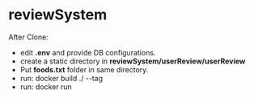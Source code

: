 # reviewSystem
After Clone:  
* edit **.env** and provide DB configurations.
*  create a static directory in __reviewSystem/userReview/userReview__
* Put **foods.txt** folder in same directory.
* run: docker build ./ --tag <tag name>
* run: docker run <container-id> 
